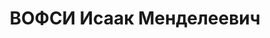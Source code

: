 ---
title: ВОФСИ Исаак Менделеевич
description: "Род. в 1907, Латвия, г. Двинск, еврей. Проживал: г. Свердловск. Редакция\
  \ газеты \"Комсомольская правда\", корреспондент \n  Арестован 08.04.1949. Приговор:\
  \ 18.06.1949 – ссылка в Красноярский край"
---